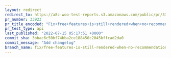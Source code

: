 ```yaml
---
layout: redirect
redirect_to: https://a8c-woo-test-reports.s3.amazonaws.com/public/pr/33923/api/index.html
pr_number: 33923
pr_title_encoded: "Fix+free+features+is+still+rendered+when+no+recommendation"
pr_test_type: api
last_published: "2022-07-15 05:17:51 +0000"
commit_sha: 3bbac6c50bf74bba2ce188450c2045bffcad2da0
commit_message: "Add changelog"
branch_name: fix/free-features-is-still-rendered-when-no-recommendation
---
```

